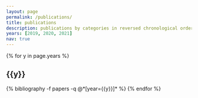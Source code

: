 ```yaml
---
layout: page
permalink: /publications/
title: publications
description: publications by categories in reversed chronological order. generated by jekyll-scholar.
years: [2019, 2020, 2021]
nav: true
---
```


<div class="publications">

{% for y in page.years %}
  <h2 class="year">{{y}}</h2>
  {% bibliography -f papers -q @*[year={{y}}]* %}
{% endfor %}

</div>
